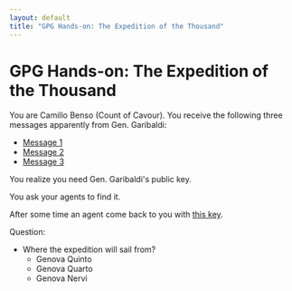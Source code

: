 ```yaml
--- 
layout: default
title: "GPG Hands-on: The Expedition of the Thousand"
---
```


# GPG Hands-on: The Expedition of the Thousand

You are Camillo Benso (Count of Cavour).  You receive the following three messages apparently from Gen. Garibaldi:

* [Message 1](sailing-off-1.txt.asc)
* [Message 2](sailing-off-2.txt.asc)
* [Message 3](sailing-off-3.txt.asc)

You realize you need Gen. Garibaldi's public key.

You ask your agents to find it.

After some time an agent come back to you with [this key](gg@gmail.com.pk).

Question:

* Where the expedition will sail from?
  - Genova Quinto
  - Genova Quarto
  - Genova Nervi

